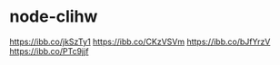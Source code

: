 # node-clihw
https://ibb.co/jkSzTy1
https://ibb.co/CKzVSVm
https://ibb.co/bJfYrzV
https://ibb.co/PTc9jjf
